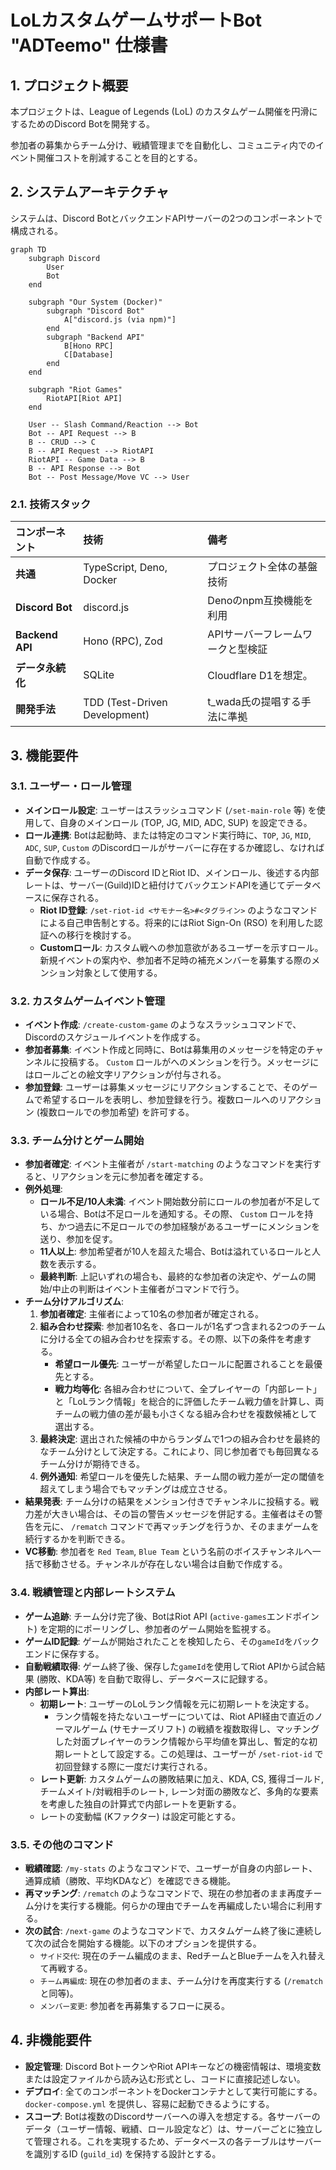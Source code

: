 # LoLカスタムゲームサポートBot "ADTeemo" 仕様書

## 1. プロジェクト概要

本プロジェクトは、League of Legends (LoL) のカスタムゲーム開催を円滑にするためのDiscord Botを開発する。

参加者の募集からチーム分け、戦績管理までを自動化し、コミュニティ内でのイベント開催コストを削減することを目的とする。

## 2. システムアーキテクチャ

システムは、Discord BotとバックエンドAPIサーバーの2つのコンポーネントで構成される。

```mermaid
graph TD
    subgraph Discord
        User
        Bot
    end

    subgraph "Our System (Docker)"
        subgraph "Discord Bot"
            A["discord.js (via npm)"]
        end
        subgraph "Backend API"
            B[Hono RPC]
            C[Database]
        end
    end

    subgraph "Riot Games"
        RiotAPI[Riot API]
    end

    User -- Slash Command/Reaction --> Bot
    Bot -- API Request --> B
    B -- CRUD --> C
    B -- API Request --> RiotAPI
    RiotAPI -- Game Data --> B
    B -- API Response --> Bot
    Bot -- Post Message/Move VC --> User
```

### 2.1. 技術スタック

| コンポーネント   | 技術                          | 備考                              |
| :--------------- | :---------------------------- | :-------------------------------- |
| **共通**         | TypeScript, Deno, Docker      | プロジェクト全体の基盤技術        |
| **Discord Bot**  | discord.js                    | Denoのnpm互換機能を利用           |
| **Backend API**  | Hono (RPC), Zod               | APIサーバーフレームワークと型検証 |
| **データ永続化** | SQLite                        | Cloudflare D1を想定。             |
| **開発手法**     | TDD (Test-Driven Development) | t_wada氏の提唱する手法に準拠      |

## 3. 機能要件

### 3.1. ユーザー・ロール管理

- **メインロール設定**: ユーザーはスラッシュコマンド (`/set-main-role` 等) を使用して、自身のメインロール (TOP, JG, MID, ADC, SUP) を設定できる。
- **ロール連携**: Botは起動時、または特定のコマンド実行時に、`TOP`, `JG`, `MID`, `ADC`, `SUP`, `Custom` のDiscordロールがサーバーに存在するか確認し、なければ自動で作成する。
- **データ保存**: ユーザーのDiscord IDとRiot ID、メインロール、後述する内部レートは、サーバー(Guild)IDと紐付けてバックエンドAPIを通じてデータベースに保存される。
  - **Riot ID登録**: `/set-riot-id <サモナー名>#<タグライン>` のようなコマンドによる自己申告制とする。将来的にはRiot Sign-On (RSO) を利用した認証への移行を検討する。
  - **Customロール**: カスタム戦への参加意欲があるユーザーを示すロール。新規イベントの案内や、参加者不足時の補充メンバーを募集する際のメンション対象として使用する。

### 3.2. カスタムゲームイベント管理

- **イベント作成**: `/create-custom-game` のようなスラッシュコマンドで、Discordのスケジュールイベントを作成する。
- **参加者募集**: イベント作成と同時に、Botは募集用のメッセージを特定のチャンネルに投稿する。 `Custom` ロールがへのメンションを行う。メッセージにはロールごとの絵文字リアクションが付与される。
- **参加登録**: ユーザーは募集メッセージにリアクションすることで、そのゲームで希望するロールを表明し、参加登録を行う。複数ロールへのリアクション (複数ロールでの参加希望) を許可する。

### 3.3. チーム分けとゲーム開始

- **参加者確定**: イベント主催者が `/start-matching` のようなコマンドを実行すると、リアクションを元に参加者を確定する。
- **例外処理**:
  - **ロール不足/10人未満**: イベント開始数分前にロールの参加者が不足している場合、Botは不足ロールを通知する。その際、 `Custom` ロールを持ち、かつ過去に不足ロールでの参加経験があるユーザーにメンションを送り、参加を促す。
  - **11人以上**: 参加希望者が10人を超えた場合、Botは溢れているロールと人数を表示する。
  - **最終判断**: 上記いずれの場合も、最終的な参加者の決定や、ゲームの開始/中止の判断はイベント主催者がコマンドで行う。
- **チーム分けアルゴリズム**:
  1. **参加者確定**: 主催者によって10名の参加者が確定される。
  2. **組み合わせ探索**: 参加者10名を、各ロールが1名ずつ含まれる2つのチームに分ける全ての組み合わせを探索する。その際、以下の条件を考慮する。
     - **希望ロール優先**: ユーザーが希望したロールに配置されることを最優先とする。
     - **戦力均等化**: 各組み合わせについて、全プレイヤーの「内部レート」と「LoLランク情報」を総合的に評価したチーム戦力値を計算し、両チームの戦力値の差が最も小さくなる組み合わせを複数候補として選出する。
  3. **最終決定**: 選出された候補の中からランダムで1つの組み合わせを最終的なチーム分けとして決定する。これにより、同じ参加者でも毎回異なるチーム分けが期待できる。
  4. **例外通知**: 希望ロールを優先した結果、チーム間の戦力差が一定の閾値を超えてしまう場合でもマッチングは成立させる。
- **結果発表**: チーム分けの結果をメンション付きでチャンネルに投稿する。戦力差が大きい場合は、その旨の警告メッセージを併記する。主催者はその警告を元に、 `/rematch` コマンドで再マッチングを行うか、そのままゲームを続行するかを判断できる。
- **VC移動**: 参加者を `Red Team`, `Blue Team` という名前のボイスチャンネルへ一括で移動させる。チャンネルが存在しない場合は自動で作成する。

### 3.4. 戦績管理と内部レートシステム

- **ゲーム追跡**: チーム分け完了後、BotはRiot API (`active-games`エンドポイント) を定期的にポーリングし、参加者のゲーム開始を監視する。
- **ゲームID記録**: ゲームが開始されたことを検知したら、その`gameId`をバックエンドに保存する。
- **自動戦績取得**: ゲーム終了後、保存した`gameId`を使用してRiot APIから試合結果 (勝敗、KDA等) を自動で取得し、データベースに記録する。
- **内部レート算出**:
  - **初期レート**: ユーザーのLoLランク情報を元に初期レートを決定する。
    - ランク情報を持たないユーザーについては、Riot API経由で直近のノーマルゲーム (サモナーズリフト) の戦績を複数取得し、マッチングした対面プレイヤーのランク情報から平均値を算出し、暫定的な初期レートとして設定する。この処理は、ユーザーが `/set-riot-id` で初回登録する際に一度だけ実行される。
  - **レート更新**: カスタムゲームの勝敗結果に加え、KDA, CS, 獲得ゴールド, チームメイト/対戦相手のレート, レーン対面の勝敗など、多角的な要素を考慮した独自の計算式で内部レートを更新する。
  - レートの変動幅 (Kファクター) は設定可能とする。

### 3.5. その他のコマンド

- **戦績確認**: `/my-stats` のようなコマンドで、ユーザーが自身の内部レート、通算成績（勝敗、平均KDAなど）を確認できる機能。
- **再マッチング**: `/rematch` のようなコマンドで、現在の参加者のまま再度チーム分けを実行する機能。何らかの理由でチームを再編成したい場合に利用する。
- **次の試合**: `/next-game` のようなコマンドで、カスタムゲーム終了後に連続して次の試合を開始する機能。以下のオプションを提供する。
  - `サイド交代`: 現在のチーム編成のまま、RedチームとBlueチームを入れ替えて再戦する。
  - `チーム再編成`: 現在の参加者のまま、チーム分けを再度実行する (`/rematch` と同等)。
  - `メンバー変更`: 参加者を再募集するフローに戻る。

## 4. 非機能要件

- **設定管理**: Discord BotトークンやRiot APIキーなどの機密情報は、環境変数または設定ファイルから読み込む形式とし、コードに直接記述しない。
- **デプロイ**: 全てのコンポーネントをDockerコンテナとして実行可能にする。`docker-compose.yml` を提供し、容易に起動できるようにする。
- **スコープ**: Botは複数のDiscordサーバーへの導入を想定する。各サーバーのデータ（ユーザー情報、戦績、ロール設定など）は、サーバーごとに独立して管理される。これを実現するため、データベースの各テーブルはサーバーを識別するID (`guild_id`) を保持する設計とする。
